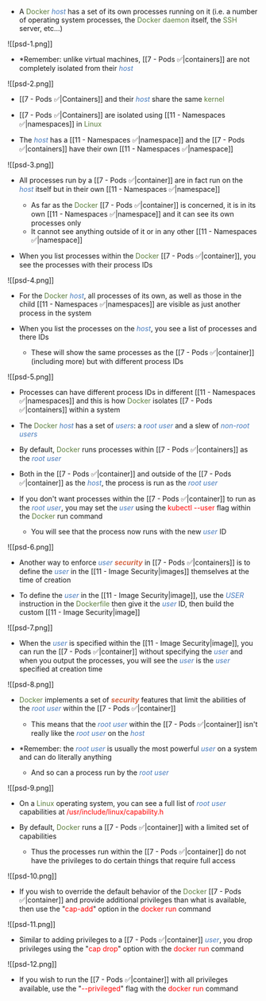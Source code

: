 - A <span style="color:#5c7e3e">Docker</span> <i><span style="color:#477bbe">host</span></i> has a set of its own processes running on it (i.e. a number of operating system processes, the <span style="color:#5c7e3e">Docker daemon</span> itself, the <span style="color:#5c7e3e">SSH</span> server, etc…)

![[psd-1.png]]

- *Remember: unlike virtual machines, [[7 - Pods ✅|containers]] are not completely isolated from their <i><span style="color:#477bbe">host</span></i>

![[psd-2.png]]

- [[7 - Pods ✅|Containers]] and their <i><span style="color:#477bbe">host</span></i> share the same <span style="color:#5c7e3e">kernel</span>

- [[7 - Pods ✅|Containers]] are isolated using [[11 - Namespaces ✅|namespaces]] in <span style="color:#5c7e3e">Linux</span>

- The <i><span style="color:#477bbe">host</span></i> has a [[11 - Namespaces ✅|namespace]] and the [[7 - Pods ✅|containers]] have their own [[11 - Namespaces ✅|namespace]]

![[psd-3.png]]

- All processes run by a [[7 - Pods ✅|container]] are in fact run on the <i><span style="color:#477bbe">host</span></i> itself but in their own [[11 - Namespaces ✅|namespace]]
	- As far as the <span style="color:#5c7e3e">Docker</span> [[7 - Pods ✅|container]] is concerned, it is in its own [[11 - Namespaces ✅|namespace]] and it can see its own processes only
	- It cannot see anything outside of it or in any other [[11 - Namespaces ✅|namespace]]

- When you list processes within the <span style="color:#5c7e3e">Docker</span> [[7 - Pods ✅|container]], you see the processes with their process IDs

![[psd-4.png]]

- For the <span style="color:#5c7e3e">Docker</span> <i><span style="color:#477bbe">host</span></i>, all processes of its own, as well as those in the child [[11 - Namespaces ✅|namespaces]] are visible as just another process in the system

- When you list the processes on the <i><span style="color:#477bbe">host</span></i>, you see a list of processes and there IDs
	- These will show the same processes as the [[7 - Pods ✅|container]] (including more) but with different process IDs

![[psd-5.png]]

- Processes can have different process IDs in different [[11 - Namespaces ✅|namespaces]] and this is how <span style="color:#5c7e3e">Docker</span> isolates [[7 - Pods ✅|containers]] within a system

- The <span style="color:#5c7e3e">Docker</span> <i><span style="color:#477bbe">host</span></i> has a set of <i><span style="color:#477bbe">users</span></i>: a <i><span style="color:#477bbe">root user</span></i> and a slew of <i><span style="color:#477bbe">non-root users</span></i>

- By default, <span style="color:#5c7e3e">Docker</span> runs processes within [[7 - Pods ✅|containers]] as the <i><span style="color:#477bbe">root user</span></i>

- Both in the [[7 - Pods ✅|container]] and outside of the [[7 - Pods ✅|container]] as the <i><span style="color:#477bbe">host</span></i>, the process is run as the <i><span style="color:#477bbe">root user</span></i>

- If you don't want processes within the [[7 - Pods ✅|container]] to run as the <i><span style="color:#477bbe">root user</span></i>, you may set the <i><span style="color:#477bbe">user</span></i> using the <span style="color:red">kubectl --user</span> flag within the <span style="color:#5c7e3e">Docker</span> run command
	- You will see that the process now runs with the new <i><span style="color:#477bbe">user</span></i> ID

![[psd-6.png]]

- Another way to enforce <i><span style="color:#477bbe">user</span></i> <b><i><span style="color:#d46644">security</span></i></b> in [[7 - Pods ✅|containers]] is to define the <i><span style="color:#477bbe">user</span></i> in the [[11 - Image Security|images]] themselves at the time of creation

- To define the <i><span style="color:#477bbe">user</span></i> in the [[11 - Image Security|image]], use the <i><span style="color:#477bbe">USER</span></i> instruction in the <span style="color:#5c7e3e">Dockerfile</span> then give it the <i><span style="color:#477bbe">user</span></i> ID, then build the custom [[11 - Image Security|image]]

![[psd-7.png]]

- When the <i><span style="color:#477bbe">user</span></i> is specified within the [[11 - Image Security|image]], you can run the [[7 - Pods ✅|container]] without specifying the <i><span style="color:#477bbe">user</span></i> and when you output the processes, you will see the <i><span style="color:#477bbe">user</span></i> is the <i><span style="color:#477bbe">user</span></i> specified at creation time

![[psd-8.png]]

- <span style="color:#5c7e3e">Docker</span> implements a set of <b><i><span style="color:#d46644">security</span></i></b> features that limit the abilities of the <i><span style="color:#477bbe">root user</span></i> within the [[7 - Pods ✅|container]]
	- This means that the <i><span style="color:#477bbe">root user</span></i> within the [[7 - Pods ✅|container]] isn't really like the <i><span style="color:#477bbe">root user</span></i> on the <i><span style="color:#477bbe">host</span></i>

- *Remember: the <i><span style="color:#477bbe">root user</span></i> is usually the most powerful <i><span style="color:#477bbe">user</span></i> on a system and can do literally anything
	- And so can a process run by the <i><span style="color:#477bbe">root user</span></i>

![[psd-9.png]]

- On a <span style="color:#5c7e3e">Linux</span> operating system, you can see a full list of <i><span style="color:#477bbe">root user</span></i> capabilities at <span style="color:red">/usr/include/linux/capability.h</span>

- By default, <span style="color:#5c7e3e">Docker</span> runs a [[7 - Pods ✅|container]] with a limited set of capabilities
	- Thus the processes run within the [[7 - Pods ✅|container]] do not have the privileges to do certain things that require full access

![[psd-10.png]]

- If you wish to override the default behavior of the <span style="color:#5c7e3e">Docker</span> [[7 - Pods ✅|container]] and provide additional privileges than what is available, then use the "<span style="color:red">cap-add</span>" option in the <span style="color:red">docker run</span> command

![[psd-11.png]]

- Similar to adding privileges to a [[7 - Pods ✅|container]] <i><span style="color:#477bbe">user</span></i>, you drop privileges using the "<span style="color:red">cap drop</span>" option with the <span style="color:red">docker run</span> command

![[psd-12.png]]

- If you wish to run the [[7 - Pods ✅|container]] with all privileges available, use the "<span style="color:red">--privileged</span>" flag with the <span style="color:red">docker run</span> command